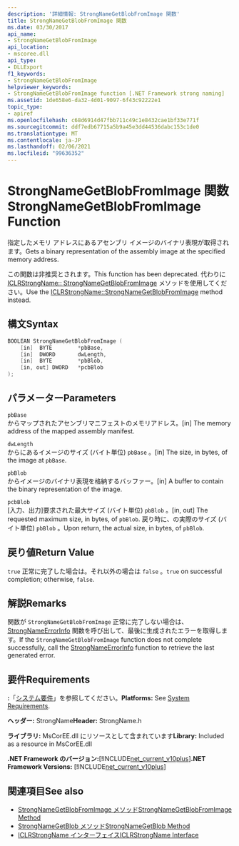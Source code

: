 ```yaml
---
description: '詳細情報: StrongNameGetBlobFromImage 関数'
title: StrongNameGetBlobFromImage 関数
ms.date: 03/30/2017
api_name:
- StrongNameGetBlobFromImage
api_location:
- mscoree.dll
api_type:
- DLLExport
f1_keywords:
- StrongNameGetBlobFromImage
helpviewer_keywords:
- StrongNameGetBlobFromImage function [.NET Framework strong naming]
ms.assetid: 1de658e6-da32-4d01-9097-6f43c92222e1
topic_type:
- apiref
ms.openlocfilehash: c68d6914d47fbb711c49c1e8432cae1bf33e771f
ms.sourcegitcommit: ddf7edb67715a5b9a45e3dd44536dabc153c1de0
ms.translationtype: MT
ms.contentlocale: ja-JP
ms.lasthandoff: 02/06/2021
ms.locfileid: "99636352"
---
```

# <a name="strongnamegetblobfromimage-function"></a><span data-ttu-id="bb76e-103">StrongNameGetBlobFromImage 関数</span><span class="sxs-lookup"><span data-stu-id="bb76e-103">StrongNameGetBlobFromImage Function</span></span>

<span data-ttu-id="bb76e-104">指定したメモリ アドレスにあるアセンブリ イメージのバイナリ表現が取得されます。</span><span class="sxs-lookup"><span data-stu-id="bb76e-104">Gets a binary representation of the assembly image at the specified memory address.</span></span>  
  
 <span data-ttu-id="bb76e-105">この関数は非推奨とされます。</span><span class="sxs-lookup"><span data-stu-id="bb76e-105">This function has been deprecated.</span></span> <span data-ttu-id="bb76e-106">代わりに [ICLRStrongName:: StrongNameGetBlobFromImage](../hosting/iclrstrongname-strongnamegetblobfromimage-method.md) メソッドを使用してください。</span><span class="sxs-lookup"><span data-stu-id="bb76e-106">Use the [ICLRStrongName::StrongNameGetBlobFromImage](../hosting/iclrstrongname-strongnamegetblobfromimage-method.md) method instead.</span></span>  
  
## <a name="syntax"></a><span data-ttu-id="bb76e-107">構文</span><span class="sxs-lookup"><span data-stu-id="bb76e-107">Syntax</span></span>  
  
```cpp  
BOOLEAN StrongNameGetBlobFromImage (  
    [in]  BYTE        *pbBase,  
    [in]  DWORD       dwLength,  
    [in]  BYTE        *pbBlob,  
    [in, out] DWORD   *pcbBlob  
);  
```  
  
## <a name="parameters"></a><span data-ttu-id="bb76e-108">パラメーター</span><span class="sxs-lookup"><span data-stu-id="bb76e-108">Parameters</span></span>  

 `pbBase`  
 <span data-ttu-id="bb76e-109">からマップされたアセンブリマニフェストのメモリアドレス。</span><span class="sxs-lookup"><span data-stu-id="bb76e-109">[in] The memory address of the mapped assembly manifest.</span></span>  
  
 `dwLength`  
 <span data-ttu-id="bb76e-110">からにあるイメージのサイズ (バイト単位) `pbBase` 。</span><span class="sxs-lookup"><span data-stu-id="bb76e-110">[in] The size, in bytes, of the image at `pbBase`.</span></span>  
  
 `pbBlob`  
 <span data-ttu-id="bb76e-111">からイメージのバイナリ表現を格納するバッファー。</span><span class="sxs-lookup"><span data-stu-id="bb76e-111">[in] A buffer to contain the binary representation of the image.</span></span>  
  
 `pcbBlob`  
 <span data-ttu-id="bb76e-112">[入力、出力]要求された最大サイズ (バイト単位) `pbBlob` 。</span><span class="sxs-lookup"><span data-stu-id="bb76e-112">[in, out] The requested maximum size, in bytes, of `pbBlob`.</span></span> <span data-ttu-id="bb76e-113">戻り時に、の実際のサイズ (バイト単位) `pbBlob` 。</span><span class="sxs-lookup"><span data-stu-id="bb76e-113">Upon return, the actual size, in bytes, of `pbBlob`.</span></span>  
  
## <a name="return-value"></a><span data-ttu-id="bb76e-114">戻り値</span><span class="sxs-lookup"><span data-stu-id="bb76e-114">Return Value</span></span>  

 <span data-ttu-id="bb76e-115">`true` 正常に完了した場合は。それ以外の場合は `false` 。</span><span class="sxs-lookup"><span data-stu-id="bb76e-115">`true` on successful completion; otherwise, `false`.</span></span>  
  
## <a name="remarks"></a><span data-ttu-id="bb76e-116">解説</span><span class="sxs-lookup"><span data-stu-id="bb76e-116">Remarks</span></span>  

 <span data-ttu-id="bb76e-117">関数が `StrongNameGetBlobFromImage` 正常に完了しない場合は、 [StrongNameErrorInfo](strongnameerrorinfo-function.md) 関数を呼び出して、最後に生成されたエラーを取得します。</span><span class="sxs-lookup"><span data-stu-id="bb76e-117">If the `StrongNameGetBlobFromImage` function does not complete successfully, call the [StrongNameErrorInfo](strongnameerrorinfo-function.md) function to retrieve the last generated error.</span></span>  
  
## <a name="requirements"></a><span data-ttu-id="bb76e-118">要件</span><span class="sxs-lookup"><span data-stu-id="bb76e-118">Requirements</span></span>  

 <span data-ttu-id="bb76e-119">**:**「[システム要件](../../get-started/system-requirements.md)」を参照してください。</span><span class="sxs-lookup"><span data-stu-id="bb76e-119">**Platforms:** See [System Requirements](../../get-started/system-requirements.md).</span></span>  
  
 <span data-ttu-id="bb76e-120">**ヘッダー:** StrongName</span><span class="sxs-lookup"><span data-stu-id="bb76e-120">**Header:** StrongName.h</span></span>  
  
 <span data-ttu-id="bb76e-121">**ライブラリ:** MsCorEE.dll にリソースとして含まれています</span><span class="sxs-lookup"><span data-stu-id="bb76e-121">**Library:** Included as a resource in MsCorEE.dll</span></span>  
  
 <span data-ttu-id="bb76e-122">**.NET Framework のバージョン:**[!INCLUDE[net_current_v10plus](../../../../includes/net-current-v10plus-md.md)]</span><span class="sxs-lookup"><span data-stu-id="bb76e-122">**.NET Framework Versions:** [!INCLUDE[net_current_v10plus](../../../../includes/net-current-v10plus-md.md)]</span></span>  
  
## <a name="see-also"></a><span data-ttu-id="bb76e-123">関連項目</span><span class="sxs-lookup"><span data-stu-id="bb76e-123">See also</span></span>

- [<span data-ttu-id="bb76e-124">StrongNameGetBlobFromImage メソッド</span><span class="sxs-lookup"><span data-stu-id="bb76e-124">StrongNameGetBlobFromImage Method</span></span>](../hosting/iclrstrongname-strongnamegetblobfromimage-method.md)
- [<span data-ttu-id="bb76e-125">StrongNameGetBlob メソッド</span><span class="sxs-lookup"><span data-stu-id="bb76e-125">StrongNameGetBlob Method</span></span>](../hosting/iclrstrongname-strongnamegetblob-method.md)
- [<span data-ttu-id="bb76e-126">ICLRStrongName インターフェイス</span><span class="sxs-lookup"><span data-stu-id="bb76e-126">ICLRStrongName Interface</span></span>](../hosting/iclrstrongname-interface.md)

